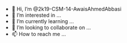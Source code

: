 - 👋 Hi, I’m @2k19-CSM-14-AwaisAhmedAbbasi
- 👀 I’m interested in ...
- 🌱 I’m currently learning ...
- 💞️ I’m looking to collaborate on ...
- 📫 How to reach me ...

<!---
2k19-CSM-14-AwaisAhmedAbbasi/2k19-CSM-14-AwaisAhmedAbbasi is a ✨ special ✨ repository because its `README.md` (this file) appears on your GitHub profile.
You can click the Preview link to take a look at your changes.
--->
